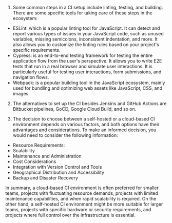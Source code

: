 1. Some common steps in a CI setup include linting, testing, and building. There are some specific tools for taking care of these steps in the ecosystem:
- ESLint: which is a popular linting tool for JavaScript. It can detect and report various types of issues in your JavaScript code, such as unused variables, missing semicolons, inconsistent indentation, and more. It also allows you to customize the linting rules based on your project's specific requirements.
- Cypress: is an end-to-end testing framework for testing the entire application flow from the user's perspective. It allows you to write E2E tests that run in a real browser and simulate user interactions. It is particularly useful for testing user interactions, form submissions, and navigation flows.
- Webpack: is a popular building tool in the JavaScript ecosystem, mainly used for bundling and optimizing web assets like JavaScript, CSS, and images.

2. The alternatives to set up the CI besides Jenkins and GitHub Actions are Bitbucket pipelines, GoCD, Google Cloud Build, and so on.

3. The decision to choose between a self-hosted or a cloud-based CI environment depends on various factors, and both options have their advantages and considerations. To make an informed decision, you would need to consider the following information:
- Resource Requirements:
- Scalability
- Maintenance and Administration
- Cost Considerations
- Integration with Version Control and Tools
- Geographical Distribution and Accessibility
- Backup and Disaster Recovery

In summary, a cloud-based CI environment is often preferred for smaller teams, projects with fluctuating resource demands, projects with limited maintenance capabilities, and when rapid scalability is required. On the other hand, a self-hosted CI environment might be more suitable for larger teams, projects with specific hardware or security requirements, and projects where full control over the infrastructure is essential.